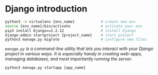 # Django introduction

```bash
python3 -m virtualenv {env_name}            # create new env
source {env_name}/bin/activate              # activate your env
pip3 install Django==2.2.12                 # install Django
django-admin startproject {project_name}    # start project
python3 manage.py migrate                   # configure new files
```

_`manage.py` is a command-line utility that lets you interact with your Django project in various ways. It is especially handy in creating web-apps, managing databases, and most importantly running the server._


```bash
python3 manage.py startapp {app_name}
```